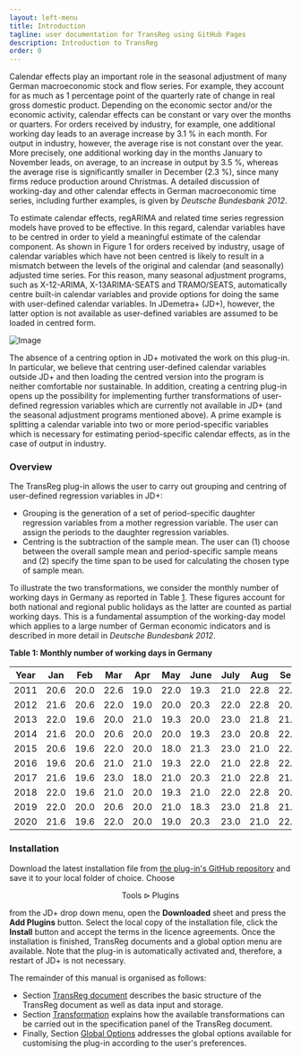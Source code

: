 ```yaml
---
layout: left-menu
title: Introduction
tagline: user documentation for TransReg using GitHub Pages
description: Introduction to TransReg
order: 0
---
```


Calendar effects play an important role in the seasonal adjustment of many German macroeconomic stock and flow series. For example, they account for as much as 1 percentage point of the quarterly rate of change in real gross domestic product. Depending on the economic sector and/or the economic activity, calendar effects can be constant or vary over the months or quarters. For orders received by industry, for example, one additional working day leads to an average increase by 3.1 % in each month. For output in industry, however, the average rise is not constant over the year. More precisely, one additional working day in the months January to November leads, on average, to an increase in output by 3.5 %, whereas the average rise is significantly smaller in December (2.3 %), since many firms reduce production around Christmas. A detailed discussion of working-day and other calendar effects in German macroeconomic time series, including further examples, is given by <cite>Deutsche Bundesbank 2012</cite>.

To estimate calendar effects, regARIMA and related time series regression models have proved to be effective. In this regard, calendar variables have to be centred in order to yield a meaningful estimate of the calendar component. As shown in Figure 1 for orders received by industry, usage of calendar variables which have not been centred is likely to result in a mismatch between the levels of the original and calendar (and seasonally) adjusted time series. For this reason, many seasonal adjustment programs, such as X-12-ARIMA, X-13ARIMA-SEATS and TRAMO/SEATS, automatically centre built-in calendar variables and provide options for doing the same with user-defined calendar variables. In JDemetra+ (JD+), however, the latter option is not available as user-defined variables are assumed to be loaded in centred form.

![Image](S3PR0297(engl).png)

The absence of a centring option in JD+ motivated the work on this plug-in. In particular, we believe that centring user-defined calendar variables outside JD+ and then loading the centred version into the program is neither comfortable nor sustainable. In addition, creating a centring plug-in opens up the possibility for implementing further transformations of user-defined regression variables which are currently not available in JD+ (and the seasonal adjustment programs mentioned above). A prime example is splitting a calendar variable into two or more period-specific variables which is necessary for estimating period-specific calendar effects, as in the case of output in industry.

### Overview

The TransReg plug-in allows the user to carry out grouping and centring of user-defined regression variables in JD+:

*  Grouping is the generation of a set of period-specific daughter regression variables from a mother regression variable. The user can assign the periods to the daughter regression variables.
*  Centring is the subtraction of the sample mean. The user can (1) choose between the overall sample mean and period-specific sample means and (2) specify the time span to be used for calculating the chosen type of sample mean.

To illustrate the two transformations, we consider the monthly number of working days in Germany as reported in Table [1](#table1). These figures account for both national and regional public holidays as the latter are counted as partial working days. This is a fundamental assumption of the working-day model which applies to a large number of German economic indicators and is described in more detail in *Deutsche Bundesbank 2012*.

<b>Table 1: Monthly number of working days in Germany</b>

<table class="table table-bordered" id="table1">
  <thead>
    <tr>
      <th>Year</th>
      <th>Jan</th>
      <th>Feb</th>
      <th>Mar</th>
      <th>Apr</th>
      <th>May</th>
      <th>June</th>
      <th>July</th>
      <th>Aug</th>
      <th>Sep</th>
      <th>Oct</th>
      <th>Nov</th>
      <th>Dec</th>
    </tr>
  </thead>
  <tbody>
    <tr>
      <td>2011</td>
      <td>20.6</td>
      <td>20.0</td>
      <td>22.6</td>
      <td>19.0</td>
      <td>22.0</td>
      <td>19.3</td>
      <td>21.0</td>
      <td>22.8</td>
      <td>22.0</td>
      <td>19.9</td>
      <td>21.3</td>
      <td>21.0</td>
    </tr>
    <tr>
      <td>2012</td>
      <td>21.6</td>
      <td>20.6</td>
      <td>22.0</td>
      <td>19.0</td>
      <td>20.0</td>
      <td>20.3</td>
      <td>22.0</td>
      <td>22.8</td>
      <td>20.0</td>
      <td>21.9</td>
      <td>21.3</td>
      <td>17.0</td>
    </tr>
    <tr>
      <td>2013</td>
      <td>22.0</td>
      <td>19.6</td>
      <td>20.0</td>
      <td>21.0</td>
      <td>19.3</td>
      <td>20.0</td>
      <td>23.0</td>
      <td>21.8</td>
      <td>21.0</td>
      <td>21.9</td>
      <td>20.3</td>
      <td>18.0</td>
    </tr>
    <tr>
      <td>2014</td>
      <td>21.6</td>
      <td>20.0</td>
      <td>20.6</td>
      <td>20.0</td>
      <td>20.0</td>
      <td>19.3</td>
      <td>23.0</td>
      <td>20.8</td>
      <td>22.0</td>
      <td>21.9</td>
      <td>20.0</td>
      <td>19.0</td>
    </tr>
    <tr>
      <td>2015</td>
      <td>20.6</td>
      <td>19.6</td>
      <td>22.0</td>
      <td>20.0</td>
      <td>18.0</td>
      <td>21.3</td>
      <td>23.0</td>
      <td>21.0</td>
      <td>22.0</td>
      <td>22.0</td>
      <td>21.0</td>
      <td>20.0</td>
    </tr>
    <tr>
      <td>2016</td>
      <td>19.6</td>
      <td>20.6</td>
      <td>21.0</td>
      <td>21.0</td>
      <td>19.3</td>
      <td>22.0</td>
      <td>21.0</td>
      <td>22.8</td>
      <td>22.0</td>
      <td>19.9</td>
      <td>21.3</td>
      <td>21.0</td>
    </tr>
    <tr>
      <td>2017</td>
      <td>21.6</td>
      <td>19.6</td>
      <td>23.0</td>
      <td>18.0</td>
      <td>21.0</td>
      <td>20.3</td>
      <td>21.0</td>
      <td>22.8</td>
      <td>21.0</td>
      <td>20.0</td>
      <td>21.3</td>
      <td>19.0</td>
    </tr>
    <tr>
      <td>2018</td>
      <td>22.0</td>
      <td>19.6</td>
      <td>21.0</td>
      <td>20.0</td>
      <td>19.3</td>
      <td>21.0</td>
      <td>22.0</td>
      <td>22.8</td>
      <td>20.0</td>
      <td>21.9</td>
      <td>21.3</td>
      <td>17.0</td>
    </tr>
    <tr>
      <td>2019</td>
      <td>22.0</td>
      <td>20.0</td>
      <td>20.6</td>
      <td>20.0</td>
      <td>21.0</td>
      <td>18.3</td>
      <td>23.0</td>
      <td>21.8</td>
      <td>21.0</td>
      <td>21.9</td>
      <td>20.3</td>
      <td>18.0</td>
    </tr>
    <tr>
      <td>2020</td>
      <td>21.6</td>
      <td>19.6</td>
      <td>22.0</td>
      <td>20.0</td>
      <td>19.0</td>
      <td>20.3</td>
      <td>23.0</td>
      <td>21.0</td>
      <td>22.0</td>
      <td>22.0</td>
      <td>21.0</td>
      <td>20.0</td>
    </tr>
  </tbody>
</table>

### Installation

Download the latest installation file from [the plug-in's GitHub repository](https://github.com/bbkrd/TransReg/releases) and save it to your local folder of choice. Choose
 
$$ \text{Tools}  \rhd  \text{Plugins} $$

from the JD+ drop down menu, open the **Downloaded** sheet and press the **Add Plugins** button. Select the local copy of the installation file, click the **Install** button and accept the terms in the licence agreements. Once the installation is finished, TransReg documents and a global option menu are available. Note that the plug-in is automatically activated and, therefore, a restart of JD+ is not necessary.

The remainder of this manual is organised as follows:

*  Section [TransReg document](./transregdocument) describes the basic structure of the TransReg document as well as data input and storage.
*  Section [Transformation](./transformations) explains how the available transformations can be carried out in the specification panel of the TransReg document.
*  Finally, Section [Global Options](./globaloptions) addresses the global options available for customising the plug-in according to the user's preferences.